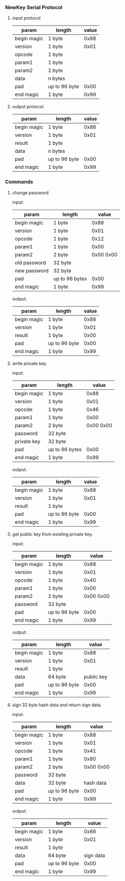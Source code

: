### NewKey Serial Protocol

1. input protocol

    param | length | value 
    ---|---|---
    begin magic | 1 byte        | 0x88
    version     | 1 byte        | 0x01
    opcode      | 1 byte        | 
    param1      | 1 byte        |
    param2      | 2 byte        |
    data        | n bytes       |
    pad         | up to 96 byte | 0x00
    end magic   | 1 byte        | 0x99
    
2. output protocol
    
    param | length | value 
    ---|---|---
    begin magic | 1 byte        | 0x88
    version     | 1 byte        | 0x01
    result      | 1 byte        |
    data        | n bytes       |
    pad         | up to 96 byte | 0x00
    end magic   | 1 byte        | 0x99

### Commands

1. change password

    input:
    
    param | length | value 
    ---|---|---
    begin magic | 1 byte | 0x88
    version     | 1 byte | 0x01
    opcode      | 1 byte | 0x12
    param1      | 1 byte | 0x00
    param2      | 2 byte | 0x00 0x00
    old password        | 32 byte| 
    new password        | 32 byte| 
    pad         | up to 96 bytes | 0x00
    end magic   | 1 byte | 0x99
    
    output:
    
    param | length | value 
    ---|---|---
    begin magic | 1 byte | 0x88
    version     | 1 byte | 0x01
    result      | 1 byte | 0x00
    pad         | up to 96 byte| 0x00
    end magic   | 1 byte | 0x99
    
2. write private key.

    input:
    
    param | length | value 
    ---|---|---
    begin magic | 1 byte | 0x88
    version     | 1 byte | 0x01
    opcode      | 1 byte | 0x46
    param1      | 1 byte | 0x00
    param2      | 2 byte | 0x00 0x00
    password        | 32 byte| 
    private key     | 32 byte| 
    pad         | up to 96 bytes | 0x00
    end magic   | 1 byte | 0x99
    
    output:
    
    param | length | value 
    ---|---|---
    begin magic | 1 byte | 0x88
    version     | 1 byte | 0x01
    result      | 1 byte |
    pad         | up to 96 byte| 0x00
    end magic   | 1 byte | 0x99

3. get public key from existing private key.

    input:
    
    param | length | value 
    ---|---|---
    begin magic | 1 byte | 0x88
    version     | 1 byte | 0x01
    opcode      | 1 byte | 0x40
    param1      | 1 byte | 0x00
    param2      | 2 byte | 0x00 0x00
    password    | 32 byte| 
    pad         | up to 96 byte| 0x00
    end magic   | 1 byte | 0x99
    
    output:
    
    param | length | value 
    ---|---|---
    begin magic | 1 byte | 0x88
    version     | 1 byte | 0x01
    result      | 1 byte |
    data        | 64 byte| public key
    pad         | up to 96 byte| 0x00
    end magic   | 1 byte | 0x99

4. sign 32 byte hash data and return sign data.

    input:
    
    param | length | value 
    ---|---|---
    begin magic | 1 byte | 0x88
    version     | 1 byte | 0x01
    opcode      | 1 byte | 0x41
    param1      | 1 byte | 0x80
    param2      | 2 byte | 0x00 0x00
    password    | 32 byte| 
    data        | 32 byte| hash data
    pad         | up to 96 byte| 0x00
    end magic   | 1 byte | 0x99
    
    output:
    
    param | length | value 
    ---|---|---
    begin magic | 1 byte | 0x88
    version     | 1 byte | 0x01
    result      | 1 byte |
    data        | 64 byte| sign data
    pad         | up to 96 byte| 0x00
    end magic   | 1 byte | 0x99
    